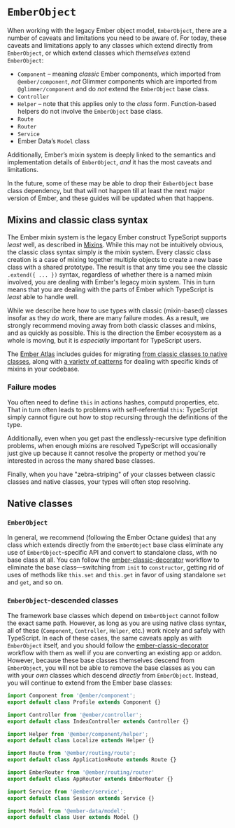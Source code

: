 # `EmberObject`

When working with the legacy Ember object model, `EmberObject`, there are a number of caveats and limitations you need to be aware of. For today, these caveats and limitations apply to any classes which extend directly from `EmberObject`, or which extend classes which *themselves* extend `EmberObject`:

- `Component` – meaning *classic* Ember components, which imported from `@ember/component`, *not* Glimmer components which are imported from `@glimmer/component` and do *not* extend the `EmberObject` base class.
- `Controller`
- `Helper` – note that this applies only to the *class* form. Function-based helpers do not involve the `EmberObject` base class.
- `Route`
- `Router`
- `Service`
- Ember Data’s `Model` class

Additionally, Ember’s mixin system is deeply linked to the semantics and implementation details of `EmberObject`, *and* it has the most caveats and limitations.

<aside>

In the future, some of these may be able to drop their `EmberObject` base class dependency, but that will not happen till at least the next major version of Ember, and these guides will be updated when that happens.

</aside>


## Mixins and classic class syntax

The Ember mixin system is the legacy Ember construct TypeScript supports *least* well, as described in [Mixins](./mixins/). While this may not be intuitively obvious, the classic class syntax simply *is* the mixin system. Every classic class creation is a case of mixing together multiple objects to create a new base class with a shared prototype. The result is that any time you see the classic `.extend({ ... })` syntax, regardless of whether there is a named mixin involved, you are dealing with Ember's legacy mixin system. This in turn means that you are dealing with the parts of Ember which TypeScript is *least* able to handle well.

While we describe here how to use types with classic (mixin-based) classes insofar as they *do* work, there are many failure modes. As a result, we strongly recommend moving away from both classic classes and mixins, and as quickly as possible. This is the direction the Ember ecosystem as a whole is moving, but it is *especially* important for TypeScript users.

<aside>

The [Ember Atlas] includes guides for migrating [from classic classes to native classes][classic to native], along with [a variety of patterns][mixin patterns] for dealing with specific kinds of mixins in your codebase.

</aside>

[Ember Atlas]: https://emberatlas.com
[classic to native]: https://www.notion.so/Native-Classes-55bd67b580ca49f999660caf98aa1897
[mixin patterns]: https://www.notion.so/Converting-Classes-with-Mixins-5dc68c0ac3044e51a218fa7aec71c2db

### Failure modes

You often need to define `this` in actions hashes, computd properties, etc. That in turn often leads to problems with self-referential `this`: TypeScript simply cannot figure out how to stop recursing through the definitions of the type.

Additionally, even when you get past the endlessly-recursive type definition problems, when enough mixins are resolved TypeScript will occasionally just give up because it cannot resolve the property or method you're interested in across the many shared base classes.

Finally, when you have "zebra-striping" of your classes between classic classes and native classes, your types will often stop resolving.

## Native classes

### `EmberObject`

In general, we recommend (following the Ember Octane guides) that any class which extends directly from the `EmberObject` base class eliminate any use of `EmberObject`-specific API and convert to standalone class, with no base class at all. You can follow the [ember-classic-decorator] workflow to eliminate the base class—switching from `init` to `constructor`, getting rid of uses of methods like `this.set` and `this.get` in favor of using standalone `set` and `get`, and so on.

[ember-classic-decorator]: https://github.com/emberjs/ember-classic-decorator

###  `EmberObject`-descended classes

The framework base classes which depend on `EmberObject` cannot follow the exact same path. However, as long as you are using native class syntax, all of these (`Component`, `Controller`, `Helper`,  etc.) work nicely and safely with TypeScript. In each of these cases, the same caveats apply as with `EmberObject` itself, and you should follow the [ember-classic-decorator] workflow with them as well if you are converting an existing app or addon. However, because these base classes themselves descend from `EmberObject`, you will not be able to remove the base classes as you can with your *own* classes which descend *directly* from `EmberObject`. Instead, you will continue to extend from the Ember base classes:

```ts
import Component from '@ember/component';
export default class Profile extends Component {}
```
```ts
import Controller from '@ember/controller';
export default class IndexController extends Controller {}
```
```ts
import Helper from '@ember/component/helper';
export default class Localize extends Helper {}
```
```ts
import Route from '@ember/routing/route';
export default class ApplicationRoute extends Route {}
```
```ts
import EmberRouter from '@ember/routing/router'
export default class AppRouter extends EmberRouter {}
```
```ts
import Service from '@ember/service';
export default class Session extends Service {}
```
```ts
import Model from '@ember-data/model';
export default class User extends Model {}
```
